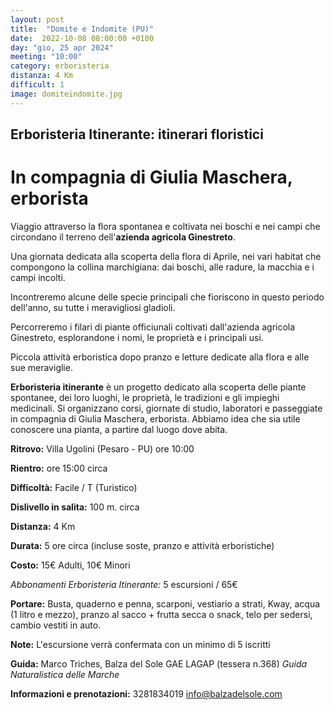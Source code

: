 ```yaml
---
layout: post
title:  "Domite e Indomite (PU)"
date:  2022-10-08 08:00:00 +0100
day: "gio, 25 apr 2024"
meeting: "10:00"
category: erboristeria
distanza: 4 Km
difficult: 1
image: domiteindomite.jpg
---
```


## Erboristeria Itinerante: itinerari floristici

# In compagnia di Giulia Maschera, erborista

Viaggio attraverso la flora spontanea e coltivata nei boschi e nei campi che circondano il terreno dell'**azienda agricola Ginestreto**. 

Una giornata dedicata alla scoperta della flora di Aprile, nei vari habitat che compongono la collina marchigiana: dai boschi, alle radure, la macchia e i campi incolti.

Incontreremo alcune delle specie principali che fioriscono in questo periodo dell'anno, su tutte i meravigliosi gladioli.

Percorreremo i filari di piante officiunali coltivati dall'azienda agricola Ginestreto, esplorandone i nomi, le proprietà e i principali usi.

Piccola attività erboristica dopo pranzo e letture dedicate alla flora e alle sue meraviglie.

**Erboristeria itinerante** è un progetto dedicato alla scoperta delle piante spontanee, dei loro luoghi, le proprietà, le tradizioni e gli impieghi medicinali. Si organizzano corsi, giornate di studio, laboratori e passeggiate in compagnia di Giulia Maschera, erborista. Abbiamo idea che sia utile conoscere una pianta, a partire dal luogo dove abita.

**Ritrovo:** Villa Ugolini (Pesaro - PU) ore 10:00

**Rientro:** ore 15:00 circa 

**Difficoltà:** Facile / T (Turistico)

**Dislivello in salita:**  100 m. circa

**Distanza:** 4 Km

**Durata:** 5 ore circa (incluse soste, pranzo e attività erboristiche)

**Costo:** 15€ Adulti, 10€ Minori

*Abbonamenti Erboristeria Itinerante:* 5 escursioni / 65€

**Portare:** Busta, quaderno e penna, scarponi, vestiario a strati, Kway, acqua (1 litro e mezzo), pranzo al sacco + frutta secca o snack, telo per sedersi, cambio vestiti in auto. 

**Note:** L'escursione verrà confermata con un minimo di 5 iscritti

**Guida:** Marco Triches, Balza del Sole GAE LAGAP (tessera n.368)
*Guida Naturalistica delle Marche*

**Informazioni e prenotazioni:** 3281834019 info@balzadelsole.com
